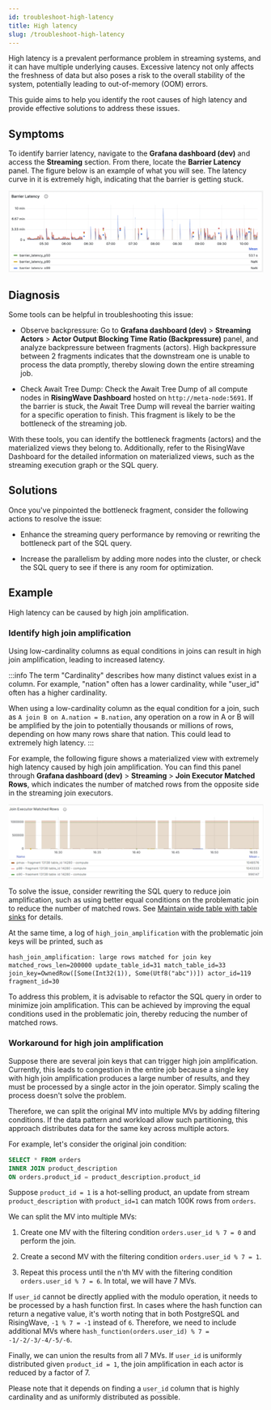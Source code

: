 ```yaml
---
id: troubleshoot-high-latency
title: High latency
slug: /troubleshoot-high-latency
---
```


High latency is a prevalent performance problem in streaming systems, and it can have multiple underlying causes. Excessive latency not only affects the freshness of data but also poses a risk to the overall stability of the system, potentially leading to out-of-memory (OOM) errors.

This guide aims to help you identify the root causes of high latency and provide effective solutions to address these issues.

## Symptoms

To identify barrier latency, navigate to the **Grafana dashboard (dev)** and access the **Streaming** section. From there, locate the **Barrier Latency** panel. The figure below is an example of what you will see. The latency curve in it is extremely high, indicating that the barrier is getting stuck.

![An example of extremely high latency](../images/example_bad_barrier_latency.png)

## Diagnosis

Some tools can be helpful in troubleshooting this issue:

- Observe backpressure: Go to **Grafana dashboard (dev)** > **Streaming Actors** > **Actor Output Blocking Time Ratio (Backpressure)** panel, and analyze backpressure between fragments (actors). High backpressure between 2 fragments indicates that the downstream one is unable to process the data promptly, thereby slowing down the entire streaming job.

- Check Await Tree Dump: Check the Await Tree Dump of all compute nodes in **RisingWave Dashboard** hosted on `http://meta-node:5691`. If the barrier is stuck, the Await Tree Dump will reveal the barrier waiting for a specific operation to finish. This fragment is likely to be the bottleneck of the streaming job.

With these tools, you can identify the bottleneck fragments (actors) and the materialized views they belong to. Additionally, refer to the RisingWave Dashboard for the detailed information on materialized views, such as the streaming execution graph or the SQL query.

## Solutions

Once you've pinpointed the bottleneck fragment, consider the following actions to resolve the issue:

- Enhance the streaming query performance by removing or rewriting the bottleneck part of the SQL query.

- Increase the parallelism by adding more nodes into the cluster, or check the SQL query to see if there is any room for optimization.

## Example

High latency can be caused by high join amplification.

### Identify high join amplification

Using low-cardinality columns as equal conditions in joins can result in high join amplification, leading to increased latency.

:::info
The term "Cardinality" describes how many distinct values exist in a column. For example, "nation" often has a lower cardinality, while "user_id" often has a higher cardinality.

When using a low-cardinality column as the equal condition for a join, such as `A join B on A.nation = B.nation`, any operation on a row in A or B will be amplified by the join to potentially thousands or millions of rows, depending on how many rows share that nation. This could lead to extremely high latency.
:::

For example, the following figure shows a materialized view with extremely high latency caused by high join amplification. You can find this panel through **Grafana dashboard (dev)** > **Streaming** > **Join Executor Matched Rows**, which indicates the number of matched rows from the opposite side in the streaming join executors.

![An example of extremely high latency](../images/example_high_join_matched_rows.png)

To solve the issue, consider rewriting the SQL query to reduce join amplification, such as using better equal conditions on the problematic join to reduce the number of matched rows. See [Maintain wide table with table sinks](/transform/multiple-table-sink.md) for details.

At the same time, a log of `high_join_amplification` with the problematic join keys will be printed, such as

```
hash_join_amplification: large rows matched for join key matched_rows_len=200000 update_table_id=31 match_table_id=33 join_key=OwnedRow([Some(Int32(1)), Some(Utf8("abc"))]) actor_id=119 fragment_id=30
```

To address this problem, it is advisable to refactor the SQL query in order to minimize join amplification. This can be achieved by improving the equal conditions used in the problematic join, thereby reducing the number of matched rows.

### Workaround for high join amplification

Suppose there are several join keys that can trigger high join amplification. Currently, this leads to congestion in the entire job because a single key with high join amplification produces a large number of results, and they must be processed by a single actor in the join operator. Simply scaling the process doesn't solve the problem.

Therefore, we can split the original MV into multiple MVs by adding filtering conditions. If the data pattern and workload allow such partitioning, this approach distributes data for the same key across multiple actors.

For example, let's consider the original join condition:

```sql
SELECT * FROM orders
INNER JOIN product_description
ON orders.product_id = product_description.product_id
```

Suppose `product_id = 1` is a hot-selling product, an update from stream `product_description` with `product_id=1` can match 100K rows from `orders`.

We can split the MV into multiple MVs:

1. Create one MV with the filtering condition `orders.user_id % 7 = 0` and perform the join.

2. Create a second MV with the filtering condition `orders.user_id % 7 = 1`.

3. Repeat this process until the n'th MV with the filtering condition `orders.user_id % 7 = 6`. In total, we will have 7 MVs.

If `user_id` cannot be directly applied with the modulo operation, it needs to be processed by a hash function first. In cases where the hash function can return a negative value, it's worth noting that in both PostgreSQL and RisingWave, `-1 % 7 = -1` instead of `6`. Therefore, we need to include additional MVs where `hash_function(orders.user_id) % 7 = -1/-2/-3/-4/-5/-6`.

Finally, we can union the results from all 7 MVs. If `user_id` is uniformly distributed given `product_id = 1`, the join amplification in each actor is reduced by a factor of 7.

Please note that it depends on finding a `user_id` column that is highly cardinality and as uniformly distributed as possible.

